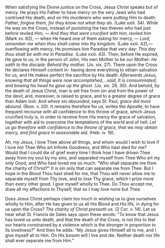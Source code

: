 
When satisfying the Divine justice on the Cross, Jesus Christ speaks but of mercy. He prays His Father to have mercy on the very Jews who had contrived His death, and on His murderers who were putting Him to death: *Father, forgive them, for they know not what they do.* (Luke xxiii. 34). While He was on the Cross, instead of punishing the two thieves who had just before reviled Him, — *And they that were crucified with him, reviled him* (Mark xv. 82), — when He heard one of them asking for mercy, — *Lord, remember me when thou shalt came into thy kingdom.* (Luke xxiii. 42),—overflowing with mercy, He promises him Paradise that very day: *This day thou shalt be with me in Paradise.* (Luke xxiii. 43). Then, before He expired, He gave to us, in the person of John, His own Mother to be our Mother: *He saith to the disciple: Behold thy mother.* (Jo. xix. 27). There upon the Cross He declares Himself content in- having done everything to obtain salvation for us, and He makes perfect the sacrifice by His death: *Afterwards Jesus, knowing that all things were now accomplished,...said, It is consummated; and bowing his head he gave up the ghost.* (Jo. xix. 28, 30). And behold, by the death of Jesus Christ, man is set free from sin and from the power of the devil; and, moreover, is raised to grace, and to a greater degree of grace than Adam lost: *And where sin abounded*, says St. Paul, *grace did more abound.* (Rom. v. 20). It remains therefore for us, writes the Apostle, to have frequent recourse with all confidence to this throne of grace, which Jesus crucified truly is, in order to receive from His mercy the grace of salvation, together with aid to overcome the temptations of the world and of hell: *Let us go therefore with confidence to the throne of grace, that we may obtain mercy, and find grace in seasonable aid.* (Heb. iv. 16).

Ah, my Jesus, I love Thee above all things, and whom would I wish to love if I love not Thee Who art Infinite Goodness, and Who hast died for me? Would that I could die of grief every time I think how I have driven Thee away from my soul by my sins, and separated myself from Thee Who art my only Good, and Who hast loved me so much: \"Who shall separate me from the charity of Christ?\" It is sin only that can separate me from Thee. But I hope in the Blood Thou hast shed for me, that Thou wilt never allow me to separate myself from Thy love, and to lose Thy grace, which I prize more than every other good. I give myself wholly to Thee. Do Thou accept me, draw all my affections to Thyself, that so I may love none but Thee.

Does Jesus Christ perhaps claim too much in wishing us to give ourselves wholly to Him, after He has given to us all His Blood and His life, in dying for us upon the Cross? *The charity of Christ presseth us.* (2 Cor. v. 14). Let us hear what St. Francis de Sales says upon these words: \"To know that Jesus has loved us unto death, and that the death of the Cross, is not this to feel our hearts constrained by a violence which is the stronger in proportion to its loveliness?\" And then he adds: \"My Jesus gives Himself all to me, and I give myself all to Him. On His bosom will I live and die. Neither death nor life shall ever separate me from Him.\"

